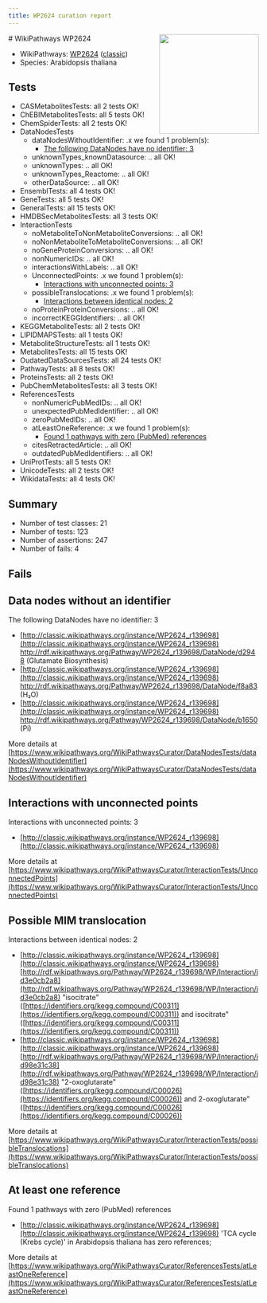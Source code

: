 ```yaml
---
title: WP2624 curation report
---
```


<img style="float: right; width: 200px" src="https://upload.wikimedia.org/wikipedia/commons/thumb/8/83/Wplogo_with_text_500.png/640px-Wplogo_with_text_500.png" />
# WikiPathways WP2624

* WikiPathways: [WP2624](https://wikipathways.org/pathways/WP2624) ([classic](https://classic.wikipathways.org/instance/WP2624))
* Species: Arabidopsis thaliana
## Tests
* CASMetabolitesTests: all 2 tests OK!
* ChEBIMetabolitesTests: all 5 tests OK!
* ChemSpiderTests: all 2 tests OK!
* DataNodesTests
    * dataNodesWithoutIdentifier: .x we found 1 problem(s):
        * [The following DataNodes have no identifier: 3](#d2d32fa2)
    * unknownTypes_knownDatasource: .. all OK!
    * unknownTypes: .. all OK!
    * unknownTypes_Reactome: .. all OK!
    * otherDataSource: .. all OK!
* EnsemblTests: all 4 tests OK!
* GeneTests: all 5 tests OK!
* GeneralTests: all 15 tests OK!
* HMDBSecMetabolitesTests: all 3 tests OK!
* InteractionTests
    * noMetaboliteToNonMetaboliteConversions: .. all OK!
    * noNonMetaboliteToMetaboliteConversions: .. all OK!
    * noGeneProteinConversions: .. all OK!
    * nonNumericIDs: .. all OK!
    * interactionsWithLabels: .. all OK!
    * UnconnectedPoints: .x we found 1 problem(s):
        * [Interactions with unconnected points: 3](#35a61adb)
    * possibleTranslocations: .x we found 1 problem(s):
        * [Interactions between identical nodes: 2](#1c118207)
    * noProteinProteinConversions: .. all OK!
    * incorrectKEGGIdentifiers: .. all OK!
* KEGGMetaboliteTests: all 2 tests OK!
* LIPIDMAPSTests: all 1 tests OK!
* MetaboliteStructureTests: all 1 tests OK!
* MetabolitesTests: all 15 tests OK!
* OudatedDataSourcesTests: all 24 tests OK!
* PathwayTests: all 8 tests OK!
* ProteinsTests: all 2 tests OK!
* PubChemMetabolitesTests: all 3 tests OK!
* ReferencesTests
    * nonNumericPubMedIDs: .. all OK!
    * unexpectedPubMedIdentifier: .. all OK!
    * zeroPubMedIDs: .. all OK!
    * atLeastOneReference: .x we found 1 problem(s):
        * [Found 1 pathways with zero (PubMed) references](#d0a459f0)
    * citesRetractedArticle: .. all OK!
    * outdatedPubMedIdentifiers: .. all OK!
* UniProtTests: all 5 tests OK!
* UnicodeTests: all 2 tests OK!
* WikidataTests: all 4 tests OK!


## Summary

* Number of test classes: 21
* Number of tests: 123
* Number of assertions: 247
* Number of fails: 4

## Fails

<a name="d2d32fa2" />

## Data nodes without an identifier

The following DataNodes have no identifier: 3

* [http://classic.wikipathways.org/instance/WP2624_r139698](http://classic.wikipathways.org/instance/WP2624_r139698) http://rdf.wikipathways.org/Pathway/WP2624_r139698/DataNode/d2948 (Glutamate Biosynthesis)
* [http://classic.wikipathways.org/instance/WP2624_r139698](http://classic.wikipathways.org/instance/WP2624_r139698) http://rdf.wikipathways.org/Pathway/WP2624_r139698/DataNode/f8a83 (H₂O)
* [http://classic.wikipathways.org/instance/WP2624_r139698](http://classic.wikipathways.org/instance/WP2624_r139698) http://rdf.wikipathways.org/Pathway/WP2624_r139698/DataNode/b1650 (Pi)


More details at [https://www.wikipathways.org/WikiPathwaysCurator/DataNodesTests/dataNodesWithoutIdentifier](https://www.wikipathways.org/WikiPathwaysCurator/DataNodesTests/dataNodesWithoutIdentifier)

<a name="35a61adb" />

## Interactions with unconnected points

Interactions with unconnected points: 3

* [http://classic.wikipathways.org/instance/WP2624_r139698](http://classic.wikipathways.org/instance/WP2624_r139698)


More details at [https://www.wikipathways.org/WikiPathwaysCurator/InteractionTests/UnconnectedPoints](https://www.wikipathways.org/WikiPathwaysCurator/InteractionTests/UnconnectedPoints)

<a name="1c118207" />

## Possible MIM translocation

Interactions between identical nodes: 2

* [http://classic.wikipathways.org/instance/WP2624_r139698](http://classic.wikipathways.org/instance/WP2624_r139698) [http://rdf.wikipathways.org/Pathway/WP2624_r139698/WP/Interaction/id3e0cb2a8](http://rdf.wikipathways.org/Pathway/WP2624_r139698/WP/Interaction/id3e0cb2a8) "isocitrate" ([https://identifiers.org/kegg.compound/C00311](https://identifiers.org/kegg.compound/C00311)) and 
isocitrate" ([https://identifiers.org/kegg.compound/C00311](https://identifiers.org/kegg.compound/C00311))
* [http://classic.wikipathways.org/instance/WP2624_r139698](http://classic.wikipathways.org/instance/WP2624_r139698) [http://rdf.wikipathways.org/Pathway/WP2624_r139698/WP/Interaction/id98e31c38](http://rdf.wikipathways.org/Pathway/WP2624_r139698/WP/Interaction/id98e31c38) "2-oxoglutarate" ([https://identifiers.org/kegg.compound/C00026](https://identifiers.org/kegg.compound/C00026)) and 
2-oxoglutarate" ([https://identifiers.org/kegg.compound/C00026](https://identifiers.org/kegg.compound/C00026))


More details at [https://www.wikipathways.org/WikiPathwaysCurator/InteractionTests/possibleTranslocations](https://www.wikipathways.org/WikiPathwaysCurator/InteractionTests/possibleTranslocations)

<a name="d0a459f0" />

## At least one reference

Found 1 pathways with zero (PubMed) references

* [http://classic.wikipathways.org/instance/WP2624_r139698](http://classic.wikipathways.org/instance/WP2624_r139698) 'TCA cycle (Krebs cycle)' in Arabidopsis thaliana has zero references; 


More details at [https://www.wikipathways.org/WikiPathwaysCurator/ReferencesTests/atLeastOneReference](https://www.wikipathways.org/WikiPathwaysCurator/ReferencesTests/atLeastOneReference)

